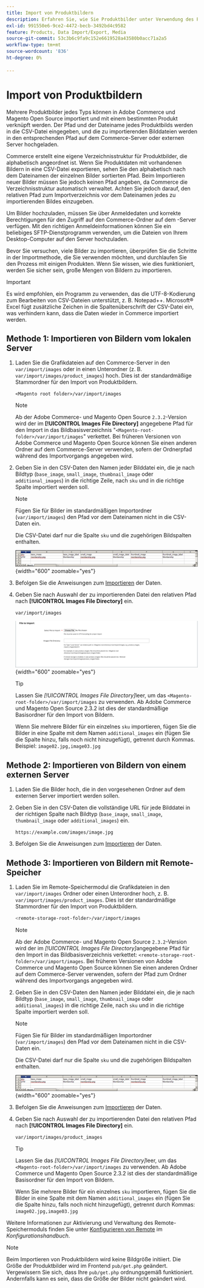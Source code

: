 ```yaml
---
title: Import von Produktbildern
description: Erfahren Sie, wie Sie Produktbilder unter Verwendung des Pfads und Dateinamens der einzelnen Bilder importieren.
exl-id: 991550e6-9ce2-4472-becb-3492bd4c9582
feature: Products, Data Import/Export, Media
source-git-commit: 53c3b6c9fa9c152e6619528a43580b0acc71a2a5
workflow-type: tm+mt
source-wordcount: '836'
ht-degree: 0%

---
```


# Import von Produktbildern

Mehrere Produktbilder jedes Typs können in Adobe Commerce und Magento Open Source importiert und mit einem bestimmten Produkt verknüpft werden. Der Pfad und der Dateiname jedes Produktbilds werden in die CSV-Datei eingegeben, und die zu importierenden Bilddateien werden in den entsprechenden Pfad auf dem Commerce-Server oder externen Server hochgeladen.

Commerce erstellt eine eigene Verzeichnisstruktur für Produktbilder, die alphabetisch angeordnet ist. Wenn Sie Produktdaten mit vorhandenen Bildern in eine CSV-Datei exportieren, sehen Sie den alphabetisch nach dem Dateinamen der einzelnen Bilder sortierten Pfad. Beim Importieren neuer Bilder müssen Sie jedoch keinen Pfad angeben, da Commerce die Verzeichnisstruktur automatisch verwaltet. Achten Sie jedoch darauf, den relativen Pfad zum Importverzeichnis vor dem Dateinamen jedes zu importierenden Bildes einzugeben.

Um Bilder hochzuladen, müssen Sie über Anmeldedaten und korrekte Berechtigungen für den Zugriff auf den Commerce-Ordner auf dem -Server verfügen. Mit den richtigen Anmeldeinformationen können Sie ein beliebiges SFTP-Dienstprogramm verwenden, um die Dateien von Ihrem Desktop-Computer auf den Server hochzuladen.

Bevor Sie versuchen, viele Bilder zu importieren, überprüfen Sie die Schritte in der Importmethode, die Sie verwenden möchten, und durchlaufen Sie den Prozess mit einigen Produkten. Wenn Sie wissen, wie dies funktioniert, werden Sie sicher sein, große Mengen von Bildern zu importieren.

>[!IMPORTANT]
>
>Es wird empfohlen, ein Programm zu verwenden, das die UTF-8-Kodierung zum Bearbeiten von CSV-Dateien unterstützt, z. B. Notepad++. Microsoft® Excel fügt zusätzliche Zeichen in die Spaltenüberschrift der CSV-Datei ein, was verhindern kann, dass die Daten wieder in Commerce importiert werden.

## Methode 1: Importieren von Bildern vom lokalen Server

1. Laden Sie die Grafikdateien auf den Commerce-Server in den `var/import/images` oder in einen Unterordner (z. B. `var/import/images/product_images`) hoch. Dies ist der standardmäßige Stammordner für den Import von Produktbildern.

   ```
   <Magento root folder>/var/import/images
   ```

   >[!NOTE]
   >
   >Ab der Adobe Commerce- und Magento Open Source `2.3.2`-Version wird der im **[!UICONTROL Images File Directory]** angegebene Pfad für den Import in das Bildbasisverzeichnis &quot;`<Magento-root-folder>/var/import/images`&quot; verkettet. Bei früheren Versionen von Adobe Commerce und Magento Open Source können Sie einen anderen Ordner auf dem Commerce-Server verwenden, sofern der Ordnerpfad während des Importvorgangs angegeben wird.

1. Geben Sie in den CSV-Daten den Namen jeder Bilddatei ein, die je nach Bildtyp (`base_image`, `small_image`, `thumbnail_image` oder `additional_images`) in die richtige Zeile, nach `sku` und in die richtige Spalte importiert werden soll.

   >[!NOTE]
   >
   >Fügen Sie für Bilder im standardmäßigen Importordner (`var/import/images`) den Pfad vor dem Dateinamen nicht in die CSV-Daten ein.

   Die CSV-Datei darf nur die Spalte `sku` und die zugehörigen Bildspalten enthalten.

   ![Beispiel - CSV-Bilddatenimport](./assets/data-import-csv-image-files-default-local.png){width="600" zoomable="yes"}

1. Befolgen Sie die Anweisungen zum [Importieren](data-import.md) der Daten.

1. Geben Sie nach Auswahl der zu importierenden Datei den relativen Pfad nach **[!UICONTROL Images File Directory]** ein.

   ```
   var/import/images
   ```

   ![Dateiverzeichnis der Datenimportbilder](./assets/data-import-file-to-import.png){width="600" zoomable="yes"}

   >[!TIP]
   >
   >Lassen Sie _[!UICONTROL Images File Directory]_&#x200B;leer, um das `<Magento-root-folder>/var/import/images` zu verwenden. Ab Adobe Commerce und Magento Open Source 2.3.2 ist dies der standardmäßige Basisordner für den Import von Bildern.

   Wenn Sie mehrere Bilder für ein einzelnes `sku` importieren, fügen Sie die Bilder in eine Spalte mit dem Namen `additional_images` ein (fügen Sie die Spalte hinzu, falls noch nicht hinzugefügt), getrennt durch Kommas. Beispiel: `image02.jpg,image03.jpg`

## Methode 2: Importieren von Bildern von einem externen Server

1. Laden Sie die Bilder hoch, die in den vorgesehenen Ordner auf dem externen Server importiert werden sollen.

1. Geben Sie in den CSV-Daten die vollständige URL für jede Bilddatei in der richtigen Spalte nach Bildtyp (`base_image`, `small_image`, `thumbnail_image` oder `additional_images`) ein.

   ```
   https://example.com/images/image.jpg
   ```

1. Befolgen Sie die Anweisungen zum [Importieren](data-import.md) der Daten.

## Methode 3: Importieren von Bildern mit Remote-Speicher

1. Laden Sie im Remote-Speichermodul die Grafikdateien in den `var/import/images` Ordner oder einen Unterordner hoch, z. B. `var/import/images/product_images`. Dies ist der standardmäßige Stammordner für den Import von Produktbildern.

   ```bash
   <remote-storage-root-folder>/var/import/images
   ```

   >[!NOTE]
   >
   >Ab der Adobe Commerce- und Magento Open Source `2.3.2`-Version wird der im _[!UICONTROL Images File Directory]_&#x200B;angegebene Pfad für den Import in das Bildbasisverzeichnis verkettet: `<remote-storage-root-folder>/var/import/images`. Bei früheren Versionen von Adobe Commerce und Magento Open Source können Sie einen anderen Ordner auf dem Commerce-Server verwenden, sofern der Pfad zum Ordner während des Importvorgangs angegeben wird.

1. Geben Sie in den CSV-Daten den Namen jeder Bilddatei ein, die je nach Bildtyp (`base_image`, `small_image`, `thumbnail_image` oder `additional_images`) in die richtige Zeile, nach `sku` und in die richtige Spalte importiert werden soll.

   >[!NOTE]
   >
   >Fügen Sie für Bilder im standardmäßigen Importordner (`var/import/images`) den Pfad vor dem Dateinamen nicht in die CSV-Daten ein.

   Die CSV-Datei darf nur die Spalte `sku` und die zugehörigen Bildspalten enthalten.

   ![Beispiel - CSV-Bilddatenimport](./assets/data-import-csv-image-files-default-local.png){width="600" zoomable="yes"}

1. Befolgen Sie die Anweisungen zum [Importieren](data-import.md) der Daten.

1. Geben Sie nach Auswahl der zu importierenden Datei den relativen Pfad nach **[!UICONTROL Images File Directory]** ein.

   ```
   var/import/images/product_images
   ```

   >[!TIP]
   >
   >Lassen Sie das _[!UICONTROL Images File Directory]_&#x200B;leer, um das `<Magento-root-folder>/var/import/images` zu verwenden. Ab Adobe Commerce und Magento Open Source 2.3.2 ist dies der standardmäßige Basisordner für den Import von Bildern.

   Wenn Sie mehrere Bilder für ein einzelnes `sku` importieren, fügen Sie die Bilder in eine Spalte mit dem Namen `additional_images` ein (fügen Sie die Spalte hinzu, falls noch nicht hinzugefügt), getrennt durch Kommas: `image02.jpg,image03.jpg`

Weitere Informationen zur Aktivierung und Verwaltung des Remote-Speichermoduls finden Sie unter [Konfigurieren von Remote](https://experienceleague.adobe.com/docs/commerce-operations/configuration-guide/storage/remote-storage/remote-storage.html?lang=de) im _Konfigurationshandbuch_.

>[!NOTE]
>
>Beim Importieren von Produktbildern wird keine Bildgröße initiiert. Die Größe der Produktbilder wird im Frontend `pub/get.php` geändert. Vergewissern Sie sich, dass Ihre `pub/get.php` ordnungsgemäß funktioniert. Andernfalls kann es sein, dass die Größe der Bilder nicht geändert wird.
